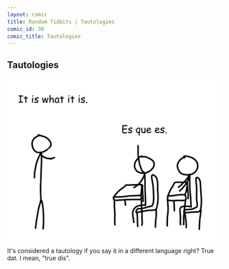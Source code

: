 ```yaml
---
layout: comic
title: Random Tidbits | Tautologies
comic_id: 38
comic_title: Tautologies
---
```


## Tautologies

<img id="img38" src="/assets/images/38.png">

It's considered a tautology if you say it in a different language right? True dat. I mean, "true dis".

